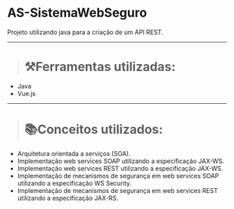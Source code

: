 # AS-SistemaWebSeguro

Projeto utilizando java para a criação de um API REST.

---

> # ⚒️Ferramentas utilizadas:
<ul>
  <li>Java</li>
  <li>Vue.js</li>
</ul>

---

># 📚Conceitos utilizados:
<ul>
  <li>Arquitetura orientada a 
serviços (SOA).</li>
  <li>Implementação web services 
SOAP utilizando a 
especificação JAX-WS.</li>
    <li>Implementação web services 
REST utilizando a 
especificação JAX-WS.</li>
  <li>Implementação de mecanismos de 
segurança em web services 
SOAP utilizando a 
especificação WS Security.</li>
  <li>Implementação de mecanismos de 
segurança em web services 
REST utilizando a 
especificação JAX-RS.</li>
</ul>
